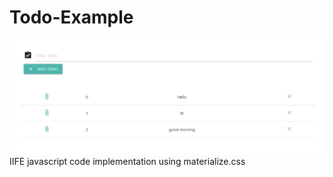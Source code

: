 ﻿# Todo-Example
 ![](https://github.com/can101/appToDo/blob/master/img/todoappimg.png)
 IIFE javascript code implementation using materialize.css
 
